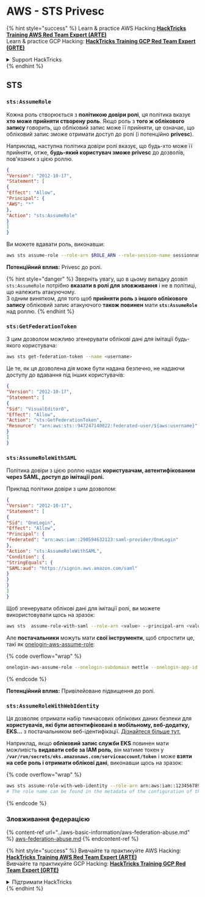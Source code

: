 # AWS - STS Privesc

{% hint style="success" %}
Learn & practice AWS Hacking:<img src="../../../.gitbook/assets/image (1) (1) (1).png" alt="" data-size="line">[**HackTricks Training AWS Red Team Expert (ARTE)**](https://training.hacktricks.xyz/courses/arte)<img src="../../../.gitbook/assets/image (1) (1) (1).png" alt="" data-size="line">\
Learn & practice GCP Hacking: <img src="../../../.gitbook/assets/image (2).png" alt="" data-size="line">[**HackTricks Training GCP Red Team Expert (GRTE)**<img src="../../../.gitbook/assets/image (2).png" alt="" data-size="line">](https://training.hacktricks.xyz/courses/grte)

<details>

<summary>Support HackTricks</summary>

* Check the [**subscription plans**](https://github.com/sponsors/carlospolop)!
* **Join the** 💬 [**Discord group**](https://discord.gg/hRep4RUj7f) or the [**telegram group**](https://t.me/peass) or **follow** us on **Twitter** 🐦 [**@hacktricks\_live**](https://twitter.com/hacktricks_live)**.**
* **Share hacking tricks by submitting PRs to the** [**HackTricks**](https://github.com/carlospolop/hacktricks) and [**HackTricks Cloud**](https://github.com/carlospolop/hacktricks-cloud) github repos.

</details>
{% endhint %}

## STS

### `sts:AssumeRole`

Кожна роль створюється з **політикою довіри ролі**, ця політика вказує **хто може прийняти створену роль**. Якщо роль з **того ж облікового запису** говорить, що обліковий запис може її прийняти, це означає, що обліковий запис зможе отримати доступ до ролі (і потенційно **privesc**).

Наприклад, наступна політика довіри ролі вказує, що будь-хто може її прийняти, отже, **будь-який користувач зможе privesc** до дозволів, пов'язаних з цією роллю.
```json
{
"Version": "2012-10-17",
"Statement": [
{
"Effect": "Allow",
"Principal": {
"AWS": "*"
},
"Action": "sts:AssumeRole"
}
]
}
```
Ви можете вдавати роль, виконавши:
```bash
aws sts assume-role --role-arn $ROLE_ARN --role-session-name sessionname
```
**Потенційний вплив:** Privesc до ролі.

{% hint style="danger" %}
Зверніть увагу, що в цьому випадку дозвіл `sts:AssumeRole` потрібно **вказати в ролі для зловживання** і не в політиці, що належить атакуючому.\
З одним винятком, для того щоб **прийняти роль з іншого облікового запису** обліковий запис атакуючого **також повинен** мати **`sts:AssumeRole`** над роллю.
{% endhint %}

### **`sts:GetFederationToken`**

З цим дозволом можливо згенерувати облікові дані для імітації будь-якого користувача:
```bash
aws sts get-federation-token --name <username>
```
Це те, як ця дозволена дія може бути надана безпечно, не надаючи доступу до вдавання під інших користувачів:
```json
{
"Version": "2012-10-17",
"Statement": [
{
"Sid": "VisualEditor0",
"Effect": "Allow",
"Action": "sts:GetFederationToken",
"Resource": "arn:aws:sts::947247140022:federated-user/${aws:username}"
}
]
}
```
### `sts:AssumeRoleWithSAML`

Політика довіри з цією роллю надає **користувачам, автентифікованим через SAML, доступ до імітації ролі.**

Приклад політики довіри з цим дозволом:
```json
{
"Version": "2012-10-17",
"Statement": [
{
"Sid": "OneLogin",
"Effect": "Allow",
"Principal": {
"Federated": "arn:aws:iam::290594632123:saml-provider/OneLogin"
},
"Action": "sts:AssumeRoleWithSAML",
"Condition": {
"StringEquals": {
"SAML:aud": "https://signin.aws.amazon.com/saml"
}
}
}
]
}
```
Щоб згенерувати облікові дані для імітації ролі, ви можете використовувати щось на зразок:
```bash
aws sts  assume-role-with-saml --role-arn <value> --principal-arn <value>
```
Але **постачальники** можуть мати **свої інструменти**, щоб спростити це, такі як [onelogin-aws-assume-role](https://github.com/onelogin/onelogin-python-aws-assume-role):

{% code overflow="wrap" %}
```bash
onelogin-aws-assume-role --onelogin-subdomain mettle --onelogin-app-id 283740 --aws-region eu-west-1 -z 3600
```
{% endcode %}

**Потенційний вплив:** Привілейоване підвищення до ролі.

### `sts:AssumeRoleWithWebIdentity`

Ця дозволяє отримати набір тимчасових облікових даних безпеки для **користувачів, які були автентифіковані в мобільному, веб-додатку, EKS...** з постачальником веб-ідентифікації. [Дізнайтеся більше тут.](https://docs.aws.amazon.com/STS/latest/APIReference/API_AssumeRoleWithWebIdentity.html)

Наприклад, якщо **обліковий запис служби EKS** повинен мати можливість **видавати себе за IAM роль**, він матиме токен у **`/var/run/secrets/eks.amazonaws.com/serviceaccount/token`** і може **взяти на себе роль і отримати облікові дані**, виконавши щось на зразок:

{% code overflow="wrap" %}
```bash
aws sts assume-role-with-web-identity --role-arn arn:aws:iam::123456789098:role/<role_name> --role-session-name something --web-identity-token file:///var/run/secrets/eks.amazonaws.com/serviceaccount/token
# The role name can be found in the metadata of the configuration of the pod
```
{% endcode %}

### Зловживання федерацією

{% content-ref url="../aws-basic-information/aws-federation-abuse.md" %}
[aws-federation-abuse.md](../aws-basic-information/aws-federation-abuse.md)
{% endcontent-ref %}

{% hint style="success" %}
Вивчайте та практикуйте AWS Hacking:<img src="../../../.gitbook/assets/image (1) (1) (1).png" alt="" data-size="line">[**HackTricks Training AWS Red Team Expert (ARTE)**](https://training.hacktricks.xyz/courses/arte)<img src="../../../.gitbook/assets/image (1) (1) (1).png" alt="" data-size="line">\
Вивчайте та практикуйте GCP Hacking: <img src="../../../.gitbook/assets/image (2).png" alt="" data-size="line">[**HackTricks Training GCP Red Team Expert (GRTE)**<img src="../../../.gitbook/assets/image (2).png" alt="" data-size="line">](https://training.hacktricks.xyz/courses/grte)

<details>

<summary>Підтримати HackTricks</summary>

* Перевірте [**плани підписки**](https://github.com/sponsors/carlospolop)!
* **Приєднуйтесь до** 💬 [**групи Discord**](https://discord.gg/hRep4RUj7f) або [**групи telegram**](https://t.me/peass) або **слідкуйте** за нами в **Twitter** 🐦 [**@hacktricks\_live**](https://twitter.com/hacktricks_live)**.**
* **Діліться хакерськими трюками, надсилаючи PR до** [**HackTricks**](https://github.com/carlospolop/hacktricks) та [**HackTricks Cloud**](https://github.com/carlospolop/hacktricks-cloud) репозиторіїв на github.

</details>
{% endhint %}
